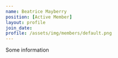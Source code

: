 ```yaml
---
name: Beatrice Mayberry
position: [Active Member]
layout: profile
join_date: 
profile: /assets/img/members/default.png
---
```

Some information